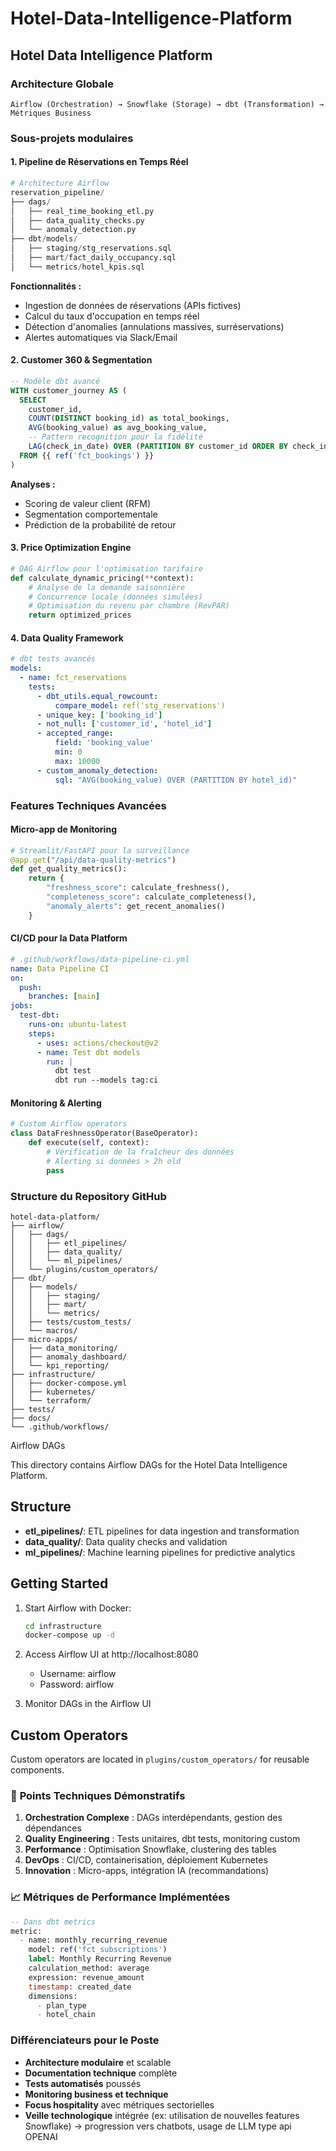 # Hotel-Data-Intelligence-Platform

##  **Hotel Data Intelligence Platform**

###  **Architecture Globale**
```
Airflow (Orchestration) → Snowflake (Storage) → dbt (Transformation) → Métriques Business
```

###  **Sous-projets modulaires**

#### 1. **Pipeline de Réservations en Temps Réel**
```python
# Architecture Airflow
reservation_pipeline/
├── dags/
│   ├── real_time_booking_etl.py
│   ├── data_quality_checks.py
│   └── anomaly_detection.py
├── dbt/models/
│   ├── staging/stg_reservations.sql
│   ├── mart/fact_daily_occupancy.sql
│   └── metrics/hotel_kpis.sql
```

**Fonctionnalités :**
- Ingestion de données de réservations (APIs fictives)
- Calcul du taux d'occupation en temps réel
- Détection d'anomalies (annulations massives, surréservations)
- Alertes automatiques via Slack/Email

#### 2. **Customer 360 & Segmentation**
```sql
-- Modèle dbt avancé
WITH customer_journey AS (
  SELECT 
    customer_id,
    COUNT(DISTINCT booking_id) as total_bookings,
    AVG(booking_value) as avg_booking_value,
    -- Pattern recognition pour la fidélité
    LAG(check_in_date) OVER (PARTITION BY customer_id ORDER BY check_in_date) as previous_stay
  FROM {{ ref('fct_bookings') }}
)
```

**Analyses :**
- Scoring de valeur client (RFM)
- Segmentation comportementale
- Prédiction de la probabilité de retour

#### 3. **Price Optimization Engine**
```python
# DAG Airflow pour l'optimisation tarifaire
def calculate_dynamic_pricing(**context):
    # Analyse de la demande saisonnière
    # Concurrence locale (données simulées)
    # Optimisation du revenu par chambre (RevPAR)
    return optimized_prices
```

#### 4. **Data Quality Framework**
```yaml
# dbt tests avancés
models:
  - name: fct_reservations
    tests:
      - dbt_utils.equal_rowcount:
          compare_model: ref('stg_reservations')
      - unique_key: ['booking_id']
      - not_null: ['customer_id', 'hotel_id']
      - accepted_range:
          field: 'booking_value'
          min: 0
          max: 10000
      - custom_anomaly_detection:
          sql: "AVG(booking_value) OVER (PARTITION BY hotel_id)"
```

### **Features Techniques Avancées**

#### **Micro-app de Monitoring**
```python
# Streamlit/FastAPI pour la surveillance
@app.get("/api/data-quality-metrics")
def get_quality_metrics():
    return {
        "freshness_score": calculate_freshness(),
        "completeness_score": calculate_completeness(),
        "anomaly_alerts": get_recent_anomalies()
    }
```

#### **CI/CD pour la Data Platform**
```yaml
# .github/workflows/data-pipeline-ci.yml
name: Data Pipeline CI
on:
  push:
    branches: [main]
jobs:
  test-dbt:
    runs-on: ubuntu-latest
    steps:
      - uses: actions/checkout@v2
      - name: Test dbt models
        run: |
          dbt test
          dbt run --models tag:ci
```

#### **Monitoring & Alerting**
```python
# Custom Airflow operators
class DataFreshnessOperator(BaseOperator):
    def execute(self, context):
        # Vérification de la fraîcheur des données
        # Alerting si données > 2h old
        pass
```

###  **Structure du Repository GitHub**
```
hotel-data-platform/
├── airflow/
│   ├── dags/
│   │   ├── etl_pipelines/
│   │   ├── data_quality/
│   │   └── ml_pipelines/
│   └── plugins/custom_operators/
├── dbt/
│   ├── models/
│   │   ├── staging/
│   │   ├── mart/
│   │   └── metrics/
│   ├── tests/custom_tests/
│   └── macros/
├── micro-apps/
│   ├── data_monitoring/
│   ├── anomaly_dashboard/
│   └── kpi_reporting/
├── infrastructure/
│   ├── docker-compose.yml
│   ├── kubernetes/
│   └── terraform/
├── tests/
├── docs/
└── .github/workflows/
```

 Airflow DAGs

This directory contains Airflow DAGs for the Hotel Data Intelligence Platform.

## Structure

- **etl_pipelines/**: ETL pipelines for data ingestion and transformation
- **data_quality/**: Data quality checks and validation
- **ml_pipelines/**: Machine learning pipelines for predictive analytics

## Getting Started

1. Start Airflow with Docker:
   ```bash
   cd infrastructure
   docker-compose up -d
   ```

2. Access Airflow UI at http://localhost:8080
   - Username: airflow
   - Password: airflow

3. Monitor DAGs in the Airflow UI

## Custom Operators

Custom operators are located in `plugins/custom_operators/` for reusable components.

### 🔧 **Points Techniques Démonstratifs**

1. **Orchestration Complexe** : DAGs interdépendants, gestion des dépendances
2. **Quality Engineering** : Tests unitaires, dbt tests, monitoring custom
3. **Performance** : Optimisation Snowflake, clustering des tables
4. **DevOps** : CI/CD, containerisation, déploiement Kubernetes
5. **Innovation** : Micro-apps, intégration IA (recommandations)

### 📈 **Métriques de Performance Implémentées**

```sql
-- Dans dbt metrics
metric:
  - name: monthly_recurring_revenue
    model: ref('fct_subscriptions')
    label: Monthly Recurring Revenue
    calculation_method: average
    expression: revenue_amount
    timestamp: created_date
    dimensions:
      - plan_type
      - hotel_chain
```

###  **Différenciateurs pour le Poste**

- **Architecture modulaire** et scalable
- **Documentation technique** complète
- **Tests automatisés** poussés
- **Monitoring business et technique**
- **Focus hospitality** avec métriques sectorielles
- **Veille technologique** intégrée (ex: utilisation de nouvelles features Snowflake) -> progression vers chatbots, usage de LLM type api OPENAI
